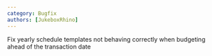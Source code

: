 ```yaml
---
category: Bugfix
authors: [JukeboxRhino]
---
```


Fix yearly schedule templates not behaving correctly when budgeting ahead of the transaction date
